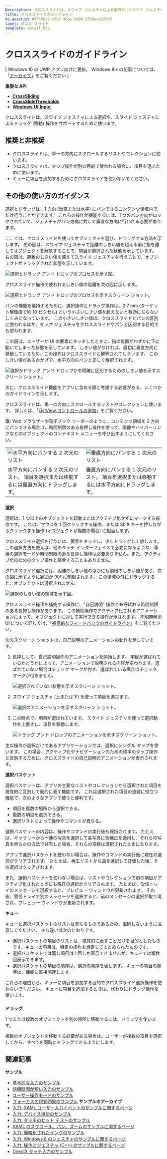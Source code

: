 ```yaml
---
Description: クロススライドは、スワイプ ジェスチャによる選択や、スライド ジェスチャによるドラッグ (移動) 操作をサポートするために使います。
title: クロススライドのガイドライン
ms.assetid: 897555e2-c567-4bbe-b600-553daeb223d5
label: クロス スライド
template: detail.hbs
---
```


# クロススライドのガイドライン


\[ Windows 10 の UWP アプリ向けに更新。 Windows 8.x の記事については、「[アーカイブ](http://go.microsoft.com/fwlink/p/?linkid=619132)」をご覧ください \]


**重要な API**

-   [**CrossSliding**](https://msdn.microsoft.com/library/windows/apps/br241942)
-   [**CrossSlideThresholds**](https://msdn.microsoft.com/library/windows/apps/br241941)
-   [**Windows.UI.Input**](https://msdn.microsoft.com/library/windows/apps/br242084)

クロススライドは、スワイプ ジェスチャによる選択や、スライド ジェスチャによるドラッグ (移動) 操作をサポートするために使います。

## <span id="Dos_and_don_ts"></span><span id="dos_and_don_ts"></span><span id="DOS_AND_DON_TS"></span>推奨と非推奨


-   クロススライドは、単一の方向にスクロールするリストやコレクションに使います。
-   クロススライドは、タップ操作が別の目的で使われる場合に、項目を選ぶために使います。
-   キューに項目を追加するためにクロススライドを使わないでください。

## <span id="Additional_usage_guidance"></span><span id="additional_usage_guidance"></span><span id="ADDITIONAL_USAGE_GUIDANCE"></span>その他の使い方のガイダンス


選択とドラッグは、1 方向 (垂直または水平) にパンできるコンテンツ領域内でだけ行うことができます。 これらの操作が機能するには、1 つのパン方向がロックされていて、ジェスチャがパン方向に対して垂直な方向に行われる必要があります。

ここでは、クロススライドを使ってオブジェクトを選び、ドラッグする方法を示します。 左の図は、スワイプ ジェスチャで距離のしきい値を超える前に指を離してオブジェクトを解放することで、項目が選択された状態を示しています。 右の図は、距離のしきい値を超えてスライド ジェスチャを行うことで、オブジェクトがドラッグされた状態を示しています。

![選択とドラッグ アンド ドロップのプロセスを示す図。](images/crossslide-mechanism.png)

クロススライド操作で使われるしきい値の距離を次の図に示します。

![選択とドラッグ アンド ドロップのプロセスを示すスクリーン ショット。](images/crossslide-threshold.png)

パンの機能を維持するために、選択操作とドラッグ操作は、2.7 mm (ターゲット解像度で約 10 ピクセル) という小さいしきい値を超えないと有効にならないしくみになっています。 この小さいしきい値は、クロススライドとパンの区別に使われるほか、タップ ジェスチャをクロススライドやパンと区別する目的でも使われます。

この図は、ユーザーが UI の要素にタッチしたときに、指の位置がわずかに下に動いてしまった状態を示しています。 しきい値がなければ、最初に垂直方向に移動しているため、この操作はクロススライドと解釈されてしまいます。 このしきい値があるおかげで、水平方向のパンと正しく解釈されます。

![選択かドラッグ アンド ドロップかを明確に区別するためのしきい値を示すスクリーン ショット。](images/crossslide-threshold2.png)

次に、クロススライド機能をアプリに含める際に考慮する必要がある、いくつかのガイドラインを示します。

クロススライドは、単一の方向にスクロールするリストやコレクションに使います。 詳しくは、「[ListView コントロールの追加](https://msdn.microsoft.com/library/windows/apps/hh465382)」をご覧ください。

**注:**  Web ブラウザーや電子ブック リーダーのように、コンテンツ領域を 2 方向にパンできる場合は、時間制限のある長押し操作を使って、画像やハイパーリンクなどのオブジェクトのコンテキスト メニューを呼び出すようにしてください。

 

|                                                                                         |                                                                                         |
|-----------------------------------------------------------------------------------------|-----------------------------------------------------------------------------------------|
| ![水平方向にパンする 2 次元のリスト](images/groupedlistview1.png)                | ![垂直方向にパンする 1 次元のリスト](images/listviewlistlayout.png)                |
| 水平方向にパンする 2 次元のリスト。 項目を選択または移動するには垂直方向にドラッグします。 | 垂直方向にパンする 1 次元のリスト。 項目を選択または移動するには水平方向にドラッグします。 |

 

### <span id="selection"></span><span id="SELECTION"></span>

**選択**

選択は、1 つ以上のオブジェクトを起動またはアクティブ化せずにマークする操作です。 これは、マウスを 1 回クリックする操作、または Shift キーを押しながらクリックする操作 (オブジェクトが複数の場合) に相当します。

クロススライド選択を行うには、要素をタッチし、少しドラッグして放します。 この選択方法を使えば、他のタッチ インターフェイスで必要になるような、専用の選択モードや時間制限のある長押し操作は必要ありません。また、アクティブ化のためのタップ操作と競合することもありません。

クロススライド選択には、距離のしきい値のほかにも領域のしきい値があり、次の図に示すように範囲が 90° に制限されます。 この領域の外にドラッグすると、オブジェクトは選択されません。

![選択のしきい値の領域を示す図。](images/crossslide-selection.png)

クロススライド操作を補完する操作に、"自己説明" 操作とも呼ばれる時間制限のある長押し操作があります。 この補助操作でアクティブ化されるアニメーションによって、オブジェクトに対して実行できる操作が示されます。 不明瞭解消 UI について詳しくは、「[視覚的なフィードバックのガイドライン](guidelines-for-visualfeedback.md)」をご覧ください。

次のスクリーン ショットは、自己説明のアニメーションの動作を示しています。

1.  長押しして、自己説明操作のアニメーションを開始します。 項目が選ばれているかどうかによって、アニメーションで説明される内容が変わります。選ばれていない場合はチェック マークが付き、選ばれている場合はチェック マークが付きません。

    ![選択されていない状態を示すスクリーン ショット。](images/crossslide-selfreveal1.png)

2.  スワイプ ジェスチャ (上または下) を使って項目を選びます。

    ![選択のアニメーションを示すスクリーン ショット。](images/crossslide-selfreveal2.png)

3.  この時点で、項目が選ばれています。 スライド ジェスチャを使って選択動作を上書きし、項目を移動します。

    ![ドラッグ アンド ドロップのアニメーションを示すスクリーン ショット。](images/crossslide-selfreveal3.png)

主な操作が選択だけであるアプリケーションでは、選択にシングル タップを使います。 この場合、アクティブ化やナビゲーションのための標準のタップ操作と区別するために、クロススライドの自己説明のアニメーションが表示されます。

**選択バスケット**

選択バスケットは、アプリの主要なリストやコレクションから選択された項目を視覚的に区別して動的に表す機能です。 これは選択された項目の追跡に役立つ機能で、次のようなアプリで使うと便利です。

-   項目を複数の場所から選択できる。
-   複数の項目を選択できる。
-   選択リストによって操作やコマンドが異なる。

選択バスケットの内容は、操作やコマンドの実行後も保持されます。 たとえば、ギャラリーから一連の写真を選択して各写真に色補正を適用し、それらの写真を何らかの方法で共有した場合、それらの項目は選択されたままになります。

アプリで選択バスケットを使わない場合は、操作やコマンドの実行後に現在の選択がクリアされます。 たとえば、再生リストから曲を選択して評価した後、その選択はクリアされます。

また、選択バスケットを使わない場合は、リストやコレクションで別の項目がアクティブ化されたときにも現在の選択がクリアされます。 たとえば、受信トレイのメッセージを選択すると、プレビュー ウィンドウが更新されます。 その後、受信トレイで別のメッセージを選択すると、前のメッセージの選択が取り消され、プレビュー ウィンドウが更新されます。

**キュー**

キューと選択バスケットのリストは異なるものであるため、混同しないように注意してください。 主な違いは次のとおりです。

-   選択バスケットの項目のリストは、視覚的に表すことだけを目的としたものです。キューの項目は、特定の操作を想定してまとめられたものです。
-   選択バスケットでは同じ項目は 1 回しか表示できませんが、キューでは複数回表示できます。
-   選択バスケットの項目の順序は、選択の順序を表します。 キューの項目の順序は、機能に直接関連します。

これらの理由から、キューに項目を追加する目的でクロススライド選択操作を使わないでください。 キューに項目を追加するときは、代わりにドラッグ操作を使います。

### <span id="draganddrop"></span><span id="DRAGANDDROP"></span>

**ドラッグ**

1 つまたは複数のオブジェクトを別の場所に移動するには、ドラッグを使います。

複数のオブジェクトを移動する必要がある場合は、ユーザーが複数の項目を選択してから、すべてを同時にドラッグできるようにします。

## <span id="related_topics"></span>関連記事


**サンプル**
* [基本的な入力のサンプル](http://go.microsoft.com/fwlink/p/?LinkID=620302)
* [待機時間が短い入力のサンプル](http://go.microsoft.com/fwlink/p/?LinkID=620304)
* [ユーザー操作モードのサンプル](http://go.microsoft.com/fwlink/p/?LinkID=619894)
* [フォーカスの視覚効果のサンプル](http://go.microsoft.com/fwlink/p/?LinkID=619895)
**サンプルのアーカイブ**
* [入力: XAML ユーザー入力イベントのサンプルに関するページ](http://go.microsoft.com/fwlink/p/?linkid=226855)
* [入力: デバイス機能のサンプル](http://go.microsoft.com/fwlink/p/?linkid=231530)
* [入力: タッチのヒット テストのサンプル](http://go.microsoft.com/fwlink/p/?linkid=231590)
* [XAML のスクロール、パン、ズームのサンプルに関するページ](http://go.microsoft.com/fwlink/p/?linkid=251717)
* [入力: 簡略化されたインクのサンプル](http://go.microsoft.com/fwlink/p/?linkid=246570)
* [入力: Windows 8 のジェスチャのサンプルに関するページ](http://go.microsoft.com/fwlink/p/?LinkId=264995)
* [入力: 操作とジェスチャ (C++) のサンプルに関するページ](http://go.microsoft.com/fwlink/p/?linkid=231605)
* [DirectX タッチ入力のサンプル](http://go.microsoft.com/fwlink/p/?LinkID=231627)
 

 






<!--HONumber=Mar16_HO1-->



